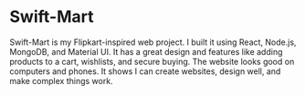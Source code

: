 # Swift-Mart

Swift-Mart is my Flipkart-inspired web project. I built it using React, Node.js, MongoDB, and Material UI. It has a great design and features like adding products to a cart, wishlists, and secure buying. The website looks good on computers and phones. It shows I can create websites, design well, and make complex things work. 
